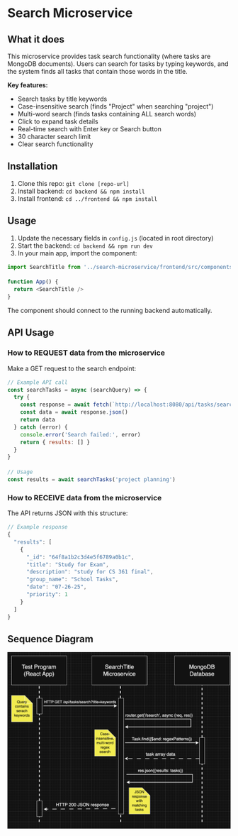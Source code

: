 # Search Microservice

## What it does
This microservice provides task search functionality (where tasks are MongoDB documents). Users can search for tasks by typing keywords, and the system finds all tasks that contain those words in the title.

**Key features:**
- Search tasks by title keywords
- Case-insensitive search (finds "Project" when searching "project")
- Multi-word search (finds tasks containing ALL search words)
- Click to expand task details
- Real-time search with Enter key or Search button
- 30 character search limit
- Clear search functionality

## Installation
1. Clone this repo: `git clone [repo-url]`
2. Install backend: `cd backend && npm install`
3. Install frontend: `cd ../frontend && npm install`

## Usage
1. Update the necessary fields in `config.js` (located in root directory)
1. Start the backend: `cd backend && npm run dev`
2. In your main app, import the component:
```javascript
import SearchTitle from '../search-microservice/frontend/src/components/SearchTitle'

function App() {
  return <SearchTitle />
}
```

The component should connect to the running backend automatically.

## API Usage

### How to REQUEST data from the microservice

Make a GET request to the search endpoint:

```javascript
// Example API call
const searchTasks = async (searchQuery) => {
  try {
    const response = await fetch(`http://localhost:8080/api/tasks/search?title=${encodeURIComponent(searchQuery)}`)
    const data = await response.json()
    return data
  } catch (error) {
    console.error('Search failed:', error)
    return { results: [] }
  }
}

// Usage
const results = await searchTasks('project planning')
```

### How to RECEIVE data from the microservice

The API returns JSON with this structure:

```javascript
// Example response
{
  "results": [
    {
      "_id": "64f8a1b2c3d4e5f6789a0b1c",
      "title": "Study for Exam",
      "description": "study for CS 361 final",
      "group_name": "School Tasks", 
      "date": "07-26-25",
      "priority": 1
    }
  ]
}
```

## Sequence Diagram
![UML Sequence Diagram](./UML.png)
